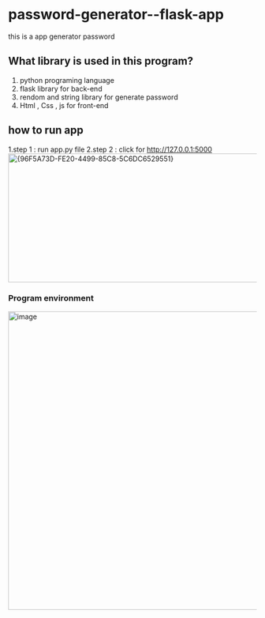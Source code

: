 # password-generator--flask-app
this is a app generator password
## What library is used in this program?
1. python programing language
2. flask library for back-end
3. rendom and string library for generate password
4. Html , Css , js for front-end
## how to run app
1.step 1 : run app.py file
2.step 2 : click for http://127.0.0.1:5000
<img width="868" height="261" alt="{96F5A73D-FE20-4499-85C8-5C6DC6529551}" src="https://github.com/user-attachments/assets/1bce2d0d-bb19-47d4-aba2-fb8dd49c7e05" />

### Program environment
<img width="921" height="605" alt="image" src="https://github.com/user-attachments/assets/f449f18d-376f-4c8a-ab51-70a81fe16227" />
